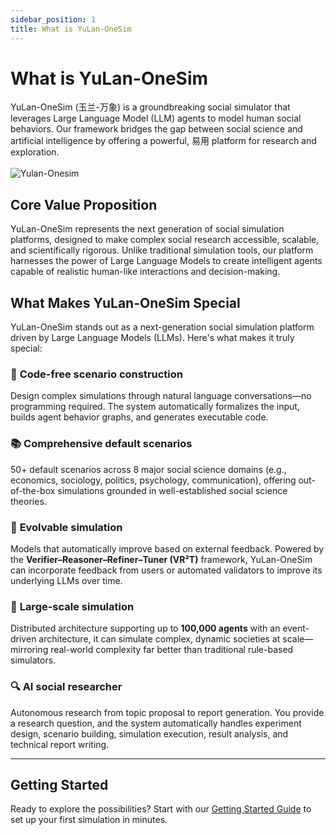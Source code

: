 ```yaml
---
sidebar_position: 1
title: What is YuLan-OneSim
---
```


# What is YuLan-OneSim

YuLan-OneSim (玉兰-万象) is a groundbreaking social simulator that leverages Large Language Model (LLM) agents to model human social behaviors. Our framework bridges the gap between social science and artificial intelligence by offering a powerful, 易用 platform for research and exploration.  
<br/>
![Yulan-Onesim](../../static/img/logo.gif)

## Core Value Proposition

YuLan-OneSim represents the next generation of social simulation platforms, designed to make complex social research accessible, scalable, and scientifically rigorous. Unlike traditional simulation tools, our platform harnesses the power of Large Language Models to create intelligent agents capable of realistic human-like interactions and decision-making.

## What Makes YuLan-OneSim Special

YuLan-OneSim stands out as a next-generation social simulation platform driven by Large Language Models (LLMs). Here's what makes it truly special:


### 🔄 **Code-free scenario construction**

Design complex simulations through natural language conversations—no programming required. The system automatically formalizes the input, builds agent behavior graphs, and generates executable code.


### 📚 **Comprehensive default scenarios**

50+ default scenarios across 8 major social science domains (e.g., economics, sociology, politics, psychology, communication), offering out-of-the-box simulations grounded in well-established social science theories.


### 🧠 **Evolvable simulation**

Models that automatically improve based on external feedback. Powered by the **Verifier–Reasoner–Refiner–Tuner (VR²T)** framework, YuLan-OneSim can incorporate feedback from users or automated validators to improve its underlying LLMs over time.


### 🚀 **Large-scale simulation**

Distributed architecture supporting up to **100,000 agents** with an event-driven architecture, it can simulate complex, dynamic societies at scale—mirroring real-world complexity far better than traditional rule-based simulators.


### 🔍 **AI social researcher**

Autonomous research from topic proposal to report generation. You provide a research question, and the system automatically handles experiment design, scenario building, simulation execution, result analysis, and technical report writing.


---


## Getting Started

Ready to explore the possibilities? Start with our [Getting Started Guide](../getting-started/requirements) to set up your first simulation in minutes.